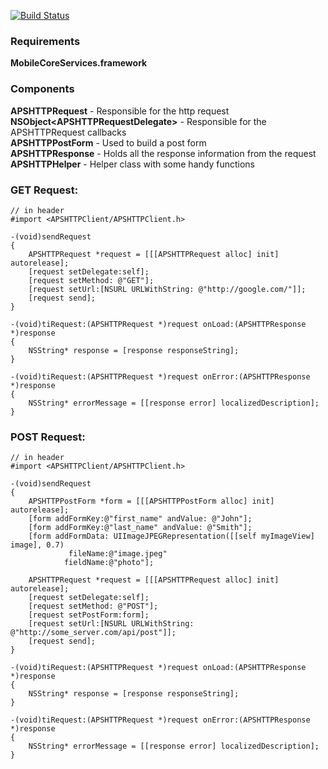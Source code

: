 [![Build Status](https://travis-ci.org/appcelerator/APSHTTPClient.svg?branch=master)](https://travis-ci.org/appcelerator/APSHTTPClient)
### Requirements
**MobileCoreServices.framework**

### Components
**APSHTTPRequest** - Responsible for the http request  
**NSObject\<APSHTTPRequestDelegate\>** - Responsible for the APSHTTPRequest callbacks  
**APSHTTPPostForm** - Used to build a post form  
**APSHTTPResponse** - Holds all the response information from the request  
**APSHTTPHelper** - Helper class with some handy functions

### GET Request:

	// in header
	#import <APSHTTPClient/APSHTTPClient.h>

    -(void)sendRequest
    {
        APSHTTPRequest *request = [[[APSHTTPRequest alloc] init] autorelease];
        [request setDelegate:self];
        [request setMethod: @"GET"];
        [request setUrl:[NSURL URLWithString: @"http://google.com/"]];
        [request send];
    }

    -(void)tiRequest:(APSHTTPRequest *)request onLoad:(APSHTTPResponse *)response
    {
        NSString* response = [response responseString];
    }
    
    -(void)tiRequest:(APSHTTPRequest *)request onError:(APSHTTPResponse *)response
    {
        NSString* errorMessage = [[response error] localizedDescription];
    }

### POST Request:

	// in header
	#import <APSHTTPClient/APSHTTPClient.h>

    -(void)sendRequest
    {
        APSHTTPPostForm *form = [[[APSHTTPPostForm alloc] init] autorelease];
        [form addFormKey:@"first_name" andValue: @"John"];
        [form addFormKey:@"last_name" andValue: @"Smith"];
        [form addFormData: UIImageJPEGRepresentation([[self myImageView] image], 0.7)
                 fileName:@"image.jpeg"
                fieldName:@"photo"];
    
        APSHTTPRequest *request = [[[APSHTTPRequest alloc] init] autorelease];
        [request setDelegate:self];
        [request setMethod: @"POST"];
        [request setPostForm:form];
        [request setUrl:[NSURL URLWithString: @"http://some_server.com/api/post"]];
        [request send];
    }

    -(void)tiRequest:(APSHTTPRequest *)request onLoad:(APSHTTPResponse *)response
    {
        NSString* response = [response responseString];
    }
    
    -(void)tiRequest:(APSHTTPRequest *)request onError:(APSHTTPResponse *)response
    {
        NSString* errorMessage = [[response error] localizedDescription];
    }
    
